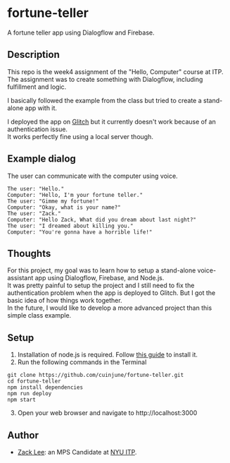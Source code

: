 # fortune-teller
A fortune teller app using Dialogflow and Firebase.

## Description

This repo is the week4 assignment of the "Hello, Computer" course at ITP.
The assignment was to create something with Dialogflow, including fulfillment and logic.

I basically followed the example from the class but tried to create a stand-alone app with it.

I deployed the app on [Glitch](https://cuinjune-fortune-teller-app.glitch.me/) but it currently doesn't work because of an authentication issue.  
It works perfectly fine using a local server though.

## Example dialog
The user can communicate with the computer using voice.

```
The user: "Hello."
Computer: "Hello, I'm your fortune teller."
The user: "Gimme my fortune!"
Computer: "Okay, what is your name?"
The user: "Zack."
Computer: "Hello Zack, What did you dream about last night?"
The user: "I dreamed about killing you."
Computer: "You're gonna have a horrible life!"
```

## Thoughts

For this project, my goal was to learn how to setup a stand-alone voice-assistant app using Dialogflow, Firebase, and Node.js.  
It was pretty painful to setup the project and I still need to fix the authentication problem when the app is deployed to Glitch. But I got the basic idea of how things work together.    
In the future, I would like to develop a more advanced project than this simple class example.

## Setup

1. Installation of node.js is required. Follow [this guide](https://github.com/itp-dwd/2020-spring/blob/master/guides/installing-nodejs.md) to install it.
2. Run the following commands in the Terminal
```
git clone https://github.com/cuinjune/fortune-teller.git
cd fortune-teller
npm install dependencies
npm run deploy
npm start
```
3. Open your web browser and navigate to http://localhost:3000

## Author
* [Zack Lee](https://www.cuinjune.com/about): an MPS Candidate at [NYU ITP](https://itp.nyu.edu).

